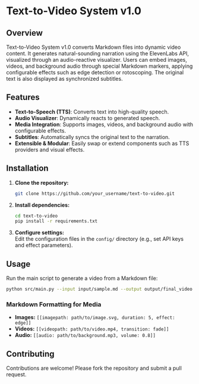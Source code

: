 # Text-to-Video System v1.0

## Overview

Text-to-Video System v1.0 converts Markdown files into dynamic video content. It generates natural-sounding narration using the ElevenLabs API, visualized through an audio-reactive visualizer. Users can embed images, videos, and background audio through special Markdown markers, applying configurable effects such as edge detection or rotoscoping. The original text is also displayed as synchronized subtitles.

## Features

- **Text-to-Speech (TTS)**: Converts text into high-quality speech.
- **Audio Visualizer**: Dynamically reacts to generated speech.
- **Media Integration**: Supports images, videos, and background audio with configurable effects.
- **Subtitles**: Automatically syncs the original text to the narration.
- **Extensible & Modular**: Easily swap or extend components such as TTS providers and visual effects.

## Installation

1. **Clone the repository:**
   ```bash
   git clone https://github.com/your_username/text-to-video.git
   ```
2. **Install dependencies:**
   ```bash
   cd text-to-video
   pip install -r requirements.txt
   ```
3. **Configure settings:**  
   Edit the configuration files in the `config/` directory (e.g., set API keys and effect parameters).

## Usage

Run the main script to generate a video from a Markdown file:
```bash
python src/main.py --input input/sample.md --output output/final_video.mp4
```

### Markdown Formatting for Media

- **Images:** `[[imagepath: path/to/image.svg, duration: 5, effect: edge]]`
- **Videos:** `[[videopath: path/to/video.mp4, transition: fade]]`
- **Audio:** `[[audio: path/to/background.mp3, volume: 0.8]]`

## Contributing

Contributions are welcome! Please fork the repository and submit a pull request.